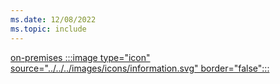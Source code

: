 ```yaml
---
ms.date: 12/08/2022
ms.topic: include
---
```


[on-premises :::image type="icon" source="../../../images/icons/information.svg" border="false":::](../hello-how-it-works-technology.md#on-premises-deployment "For organizations using Active Directory identities, not synchronized to Azure AD. Device management is usually done via Group Policy")